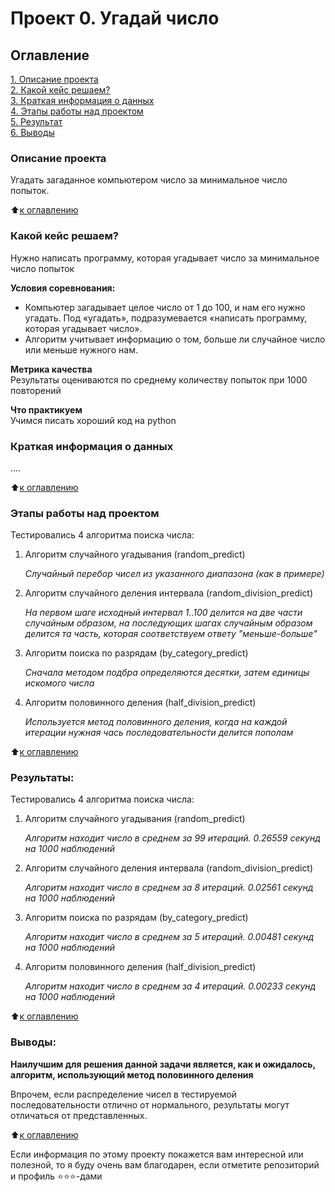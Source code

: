 # Проект 0. Угадай число

## Оглавление  
[1. Описание проекта](README.md#Описание-проекта)  
[2. Какой кейс решаем?](README.md#Какой-кейс-решаем)  
[3. Краткая информация о данных](README.md#Краткая-информация-о-данных)  
[4. Этапы работы над проектом](README.md#Этапы-работы-над-проектом)  
[5. Результат](README.md#Результат)    
[6. Выводы](README.md#Выводы) 

### Описание проекта    
Угадать загаданное компьютером число за минимальное число попыток.

:arrow_up:[к оглавлению](README.md#Оглавление)


### Какой кейс решаем?    
Нужно написать программу, которая угадывает число за минимальное число попыток

**Условия соревнования:**  
- Компьютер загадывает целое число от 1 до 100, и нам его нужно угадать. Под «угадать», подразумевается «написать программу, которая угадывает число».
- Алгоритм учитывает информацию о том, больше ли случайное число или меньше нужного нам.

**Метрика качества**     
Результаты оцениваются по среднему количеству попыток при 1000 повторений

**Что практикуем**     
Учимся писать хороший код на python


### Краткая информация о данных
....
  
:arrow_up:[к оглавлению](README.md#Оглавление)


### Этапы работы над проектом  
Тестировались 4 алгоритма поиска числа:
 1. Алгоритм случайного угадывания (random_predict)

    *Случайный перебор чисел из указанного диапазона (как в примере)*

 2. Алгоритм случайного деления интервала (random_division_predict)

    *На первом шаге исходный интервал 1..100 делится на две части случайным образом, на последующих шагах случайным образом делится та часть, которая соответствуем ответу "меньше-больше"*

 3. Алгоритм поиска по разрядам (by_category_predict)

    *Сначала методом подбра определяются десятки, затем единицы искомого числа*


 4. Алгоритм половинного деления (half_division_predict)

    *Используется метод половинного деления, когда на каждой итерации нужная чась последовательности делится пополам*
    

:arrow_up:[к оглавлению](.README.md#Оглавление)


### Результаты:  
Тестировались 4 алгоритма поиска числа:
 1. Алгоритм случайного угадывания (random_predict)

    *Алгоритм находит число в среднем за 99 итераций. 0.26559 секунд на 1000 наблюдений*

 2. Алгоритм случайного деления интервала (random_division_predict)

    *Алгоритм находит число в среднем за 8 итераций. 0.02561 секунд на 1000 наблюдений*

 3. Алгоритм поиска по разрядам (by_category_predict)

    *Алгоритм находит число в среднем за 5 итераций. 0.00481 секунд на 1000 наблюдений*


 4. Алгоритм половинного деления (half_division_predict)

    *Алгоритм находит число в среднем за 4 итераций. 0.00233 секунд на 1000 наблюдений*

:arrow_up:[к оглавлению](.README.md#Оглавление)

### Выводы:  
**Наилучшим для решения данной задачи является, как и ожидалось, алгоритм, использующий метод половинного деления**

Впрочем, если распределение чисел в тестируемой последовательности отлично от нормального, результаты могут отличаться от представленных.

:arrow_up:[к оглавлению](.README.md#Оглавление)


Если информация по этому проекту покажется вам интересной или полезной, то я буду очень вам благодарен, если отметите репозиторий и профиль ⭐️⭐️⭐️-дами